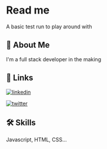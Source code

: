  
# Read me 

A basic test run to play around with


## 🚀 About Me
I'm a full stack developer in the making


## 🔗 Links

[![linkedin](https://img.shields.io/badge/linkedin-0A66C2?style=for-the-badge&logo=linkedin&logoColor=white)](https://www.linkedin.com/in/oluwatimileyin-ashaye-a1290b221) 


[![twitter](https://img.shields.io/badge/twitter-1DA1F2?style=for-the-badge&logo=twitter&logoColor=white)](https://twitter.com/thereallilt2)


## 🛠 Skills
Javascript, HTML, CSS...
